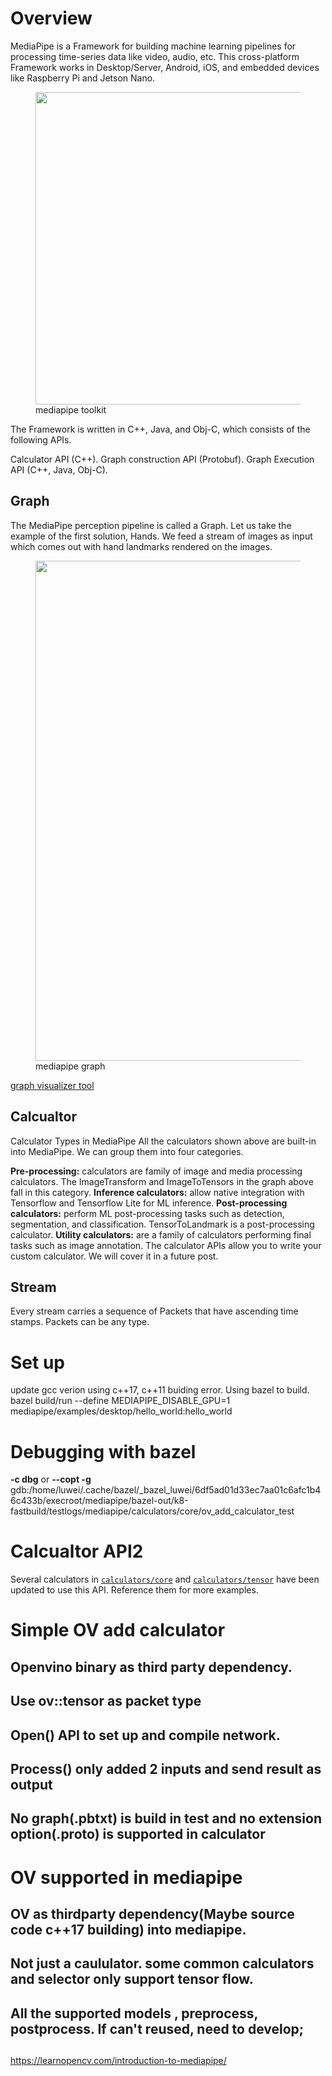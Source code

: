 # Overview

MediaPipe is a Framework for building machine learning pipelines for processing time-series data like video, audio, etc. This cross-platform Framework works in Desktop/Server, Android, iOS, and embedded devices like Raspberry Pi and Jetson Nano. 

<figure>
  <img src="https://learnopencv.com/wp-content/uploads/2022/02/mediapipe-series-mediapipe-toolkit.png" width="500" />
  <figcaption>mediapipe toolkit</figcaption>
</figure>


The Framework is written in C++, Java, and Obj-C, which consists of the following APIs.

Calculator API (C++).
Graph construction API (Protobuf).
Graph Execution API (C++, Java, Obj-C).


## Graph
The MediaPipe perception pipeline is called a Graph. Let us take the example of the first solution, Hands. We feed a stream of images as input which comes out with hand landmarks rendered on the images. 

<figure>
  <img src="https://learnopencv.com/wp-content/uploads/2022/02/mediapipe-series-hand-solutions-graph-2.jpg" width="800" />
  <figcaption>mediapipe graph</figcaption>
</figure>

[graph visualizer tool](https://viz.mediapipe.dev/)

## Calcualtor
Calculator Types in MediaPipe
All the calculators shown above are built-in into MediaPipe. We can group them into four categories.

**Pre-processing:** calculators are family of image and media processing calculators. The ImageTransform and ImageToTensors in the graph above fall in this category.
**Inference calculators:** allow native integration with Tensorflow and Tensorflow Lite for ML inference.
**Post-processing calculators:** perform ML post-processing tasks such as detection, segmentation, and classification. TensorToLandmark is a post-processing calculator.
**Utility calculators:** are a family of calculators performing final tasks such as image annotation.
The calculator APIs allow you to write your custom calculator. We will cover it in a future post.

## Stream
Every stream carries a sequence of Packets that have ascending time stamps. Packets can be any type. 

# Set up
 
update gcc verion
using c++17, c++11 buiding error.
Using bazel to build.
bazel build/run --define MEDIAPIPE_DISABLE_GPU=1  mediapipe/examples/desktop/hello_world:hello_world


# Debugging with bazel 

**-c dbg** or   **--copt -g**
gdb:/home/luwei/.cache/bazel/_bazel_luwei/6df5ad01d33ec7aa01c6afc1b46c433b/execroot/mediapipe/bazel-out/k8-fastbuild/testlogs/mediapipe/calculators/core/ov_add_calculator_test

# Calcualtor API2
Several calculators in
[`calculators/core`](https://github.com/google/mediapipe/tree/master/mediapipe/calculators/core) and
[`calculators/tensor`](https://github.com/google/mediapipe/tree/master/mediapipe/calculators/tensor)
have been updated to use this API. Reference them for more examples.



# Simple OV add calculator
## Openvino binary as third party dependency.
## Use ov::tensor as packet type
## Open() API to set up and compile network.
## Process() only added 2 inputs and send result as output
## No graph(.pbtxt) is build in test and no extension option(.proto) is supported in calculator



# OV supported in mediapipe
## OV as thirdparty dependency(Maybe source code c++17 building) into mediapipe. 
## Not just a caululator. some common calculators and selector only support tensor flow.
## All the supported models , preprocess, postprocess. If can't reused, need to develop;
## 
https://learnopencv.com/introduction-to-mediapipe/
